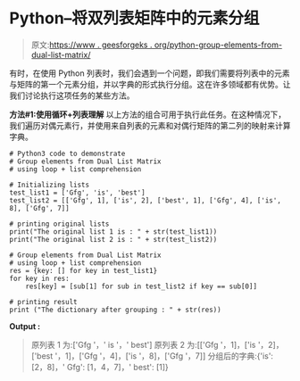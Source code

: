# Python–将双列表矩阵中的元素分组

> 原文:[https://www . geesforgeks . org/python-group-elements-from-dual-list-matrix/](https://www.geeksforgeeks.org/python-group-elements-from-dual-list-matrix/)

有时，在使用 Python 列表时，我们会遇到一个问题，即我们需要将列表中的元素与矩阵的第一个元素分组，并以字典的形式执行分组。这在许多领域都有优势。让我们讨论执行这项任务的某些方法。

**方法#1:使用循环+列表理解**
以上方法的组合可用于执行此任务。在这种情况下，我们遍历对偶元素行，并使用来自列表的元素和对偶行矩阵的第二列的映射来计算字典。

```
# Python3 code to demonstrate 
# Group elements from Dual List Matrix
# using loop + list comprehension

# Initializing lists
test_list1 = ['Gfg', 'is', 'best']
test_list2 = [['Gfg', 1], ['is', 2], ['best', 1], ['Gfg', 4], ['is', 8], ['Gfg', 7]]

# printing original lists
print("The original list 1 is : " + str(test_list1))
print("The original list 2 is : " + str(test_list2))

# Group elements from Dual List Matrix
# using loop + list comprehension
res = {key: [] for key in test_list1}
for key in res:
    res[key] = [sub[1] for sub in test_list2 if key == sub[0]]

# printing result 
print ("The dictionary after grouping : " + str(res))
```

**Output :**

> 原列表 1 为:['Gfg '，' is '，' best']
> 原列表 2 为:[['Gfg '，1]，['is '，2]，['best '，1]，['Gfg '，4]，['is '，8]，['Gfg '，7]]
> 分组后的字典:{'is': [2，8]，' Gfg': [1，4，7]，' best': [1]}